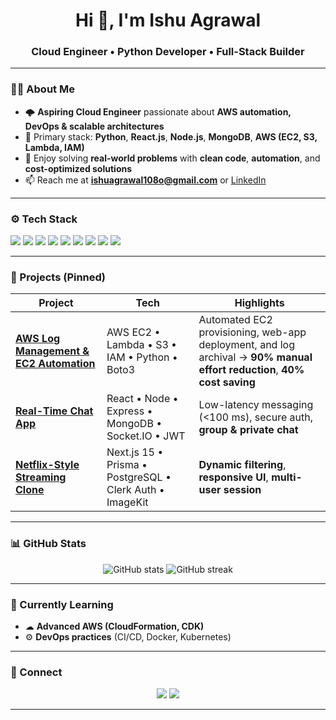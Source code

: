 <!-- Profile README -->

<h1 align="center">Hi 👋, I'm Ishu Agrawal</h1>
<h3 align="center">Cloud Engineer • Python Developer • Full-Stack Builder</h3>

---

### 🧑‍💻 About Me
- 🌩 **Aspiring Cloud Engineer** passionate about **AWS automation, DevOps & scalable architectures**  
- 🐍 Primary stack: **Python**, **React.js**, **Node.js**, **MongoDB**, **AWS (EC2, S3, Lambda, IAM)**  
- 🚀 Enjoy solving **real-world problems** with **clean code**, **automation**, and **cost-optimized solutions**  
- 📫 Reach me at **ishuagrawal108o@gmail.com** or [LinkedIn](https://www.linkedin.com/in/ishu-agrawal-136baa339/)

---

### ⚙️ Tech Stack
<p>
  <img src="https://img.shields.io/badge/Python-3670A0?style=for-the-badge&logo=python&logoColor=ffdd54"/>
  <img src="https://img.shields.io/badge/JavaScript-000000?style=for-the-badge&logo=javascript"/>
  <img src="https://img.shields.io/badge/React-20232A?style=for-the-badge&logo=react"/>
  <img src="https://img.shields.io/badge/Node.js-43853D?style=for-the-badge&logo=node.js"/>
  <img src="https://img.shields.io/badge/Express.js-404D59?style=for-the-badge"/>
  <img src="https://img.shields.io/badge/MongoDB-4EA94B?style=for-the-badge&logo=mongodb"/>
  <img src="https://img.shields.io/badge/AWS-232F3E?style=for-the-badge&logo=amazonaws"/>
  <img src="https://img.shields.io/badge/Next.js-000000?style=for-the-badge&logo=nextdotjs"/>
  <img src="https://img.shields.io/badge/PostgreSQL-336791?style=for-the-badge&logo=postgresql"/>
</p>

---

### 🚀 Projects (Pinned)
| Project | Tech | Highlights |
|---------|------|-------------|
| **[AWS Log Management & EC2 Automation](https://github.com/IshuAgrawal16/aws-log-automation)** | AWS EC2 • Lambda • S3 • IAM • Python • Boto3 | Automated EC2 provisioning, web-app deployment, and log archival → **90% manual effort reduction**, **40% cost saving** |
| **[Real-Time Chat App](https://github.com/IshuAgrawal16/realtime-chat)** | React • Node • Express • MongoDB • Socket.IO • JWT | Low-latency messaging (<100 ms), secure auth, **group & private chat** |
| **[Netflix-Style Streaming Clone](https://github.com/IshuAgrawal16/netflix-clone)** | Next.js 15 • Prisma • PostgreSQL • Clerk Auth • ImageKit | **Dynamic filtering**, **responsive UI**, **multi-user session** |

---

### 📊 GitHub Stats
<p align="center">
  <img src="https://github-readme-stats.vercel.app/api?username=IshuAgrawal16&show_icons=true&theme=radical" alt="GitHub stats"/>
  <img src="https://github-readme-streak-stats.herokuapp.com/?user=IshuAgrawal16&theme=radical" alt="GitHub streak"/>
</p>

---

### 🎯 Currently Learning
- ☁ **Advanced AWS (CloudFormation, CDK)**
- ⚙️ **DevOps practices** (CI/CD, Docker, Kubernetes)

---

### 🔗 Connect
<p align="center">
  <a href="https://www.linkedin.com/in/ishu-agrawal-136baa339/"><img src="https://img.shields.io/badge/LinkedIn-blue?style=for-the-badge&logo=linkedin"/></a>
  <a href="mailto:izzu16012002@gmail.com"><img src="https://img.shields.io/badge/Email-D14836?style=for-the-badge&logo=gmail&logoColor=white"/></a>
</p>

---


